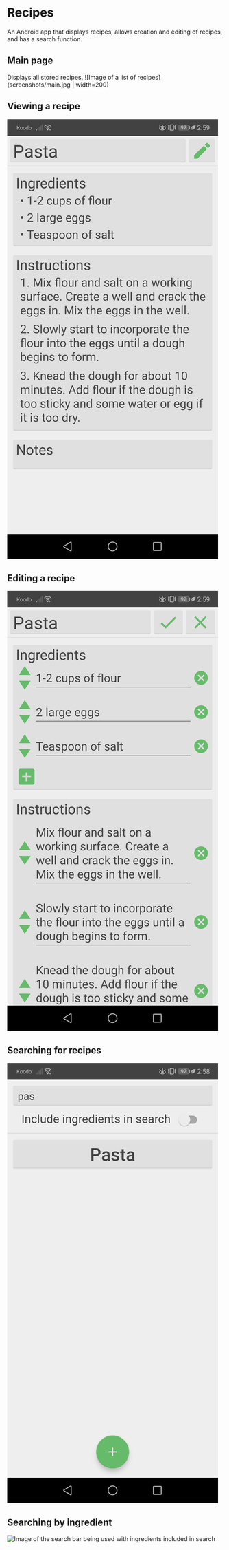 # Recipes
An Android app that displays recipes, allows creation and editing of recipes, and has a search function.

## Main page
Displays all stored recipes.
![Image of a list of recipes](screenshots/main.jpg | width=200)

## Viewing a recipe
![Image of a recipe being viewed](screenshots/recipe.jpg)

## Editing a recipe
![Image of a recipe being edited](screenshots/edit.jpg)

## Searching for recipes
![Image of the search bar being used](screenshots/search.jpg)

## Searching by ingredient
![Image of the search bar being used with ingredients included in search](screenshots/ingredient_search.jpg")